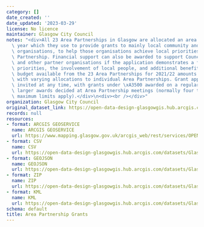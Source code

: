 ```yaml
---
category: []
date_created: ''
date_updated: '2023-03-29'
license: No licence
maintainer: Glasgow City Council
notes: "<div>All 23 Area Partnerships in Glasgow are allocated an area budget each\
  \ year which they use to provide grants to mainly local community and voluntary\
  \ organisations, to help those organisations achieve local priorities set by each\
  \ Partnership. Financial support can also be awarded to support Council Services\
  \ and other partner organisations if the application demonstrates a fit with local\
  \ priorities, the involvement of local people, and additional benefits.The total\
  \ budget available from the 23 Area Partnerships for 2021/22 amounts to \xA31,864,968,\
  \ with varying allocations to individual Area Partnerships. Grant applications are\
  \ invited at any time, with grants under \xA3500 awarded on a regular basis, and\
  \ larger awards decided at Area Partnership meetings (normally four times per year,\
  \ maximum limits apply).</div>\n<div><br /></div>"
organization: Glasgow City Council
original_dataset_link: https://open-data-design-glasgowgis.hub.arcgis.com/maps/GlasgowGIS::area-partnership-grants-2
records: null
resources:
- format: ARCGIS GEOSERVICE
  name: ARCGIS GEOSERVICE
  url: https://www.mapping.glasgow.gov.uk/arcgis_web/rest/services/OPEN_DATA/Area_Partnership_Grants/MapServer/0
- format: CSV
  name: CSV
  url: https://open-data-design-glasgowgis.hub.arcgis.com/datasets/GlasgowGIS::area-partnership-grants-2.csv?outSR=%7B%22latestWkid%22%3A27700%2C%22wkid%22%3A27700%7D
- format: GEOJSON
  name: GEOJSON
  url: https://open-data-design-glasgowgis.hub.arcgis.com/datasets/GlasgowGIS::area-partnership-grants-2.geojson?outSR=%7B%22latestWkid%22%3A27700%2C%22wkid%22%3A27700%7D
- format: ZIP
  name: ZIP
  url: https://open-data-design-glasgowgis.hub.arcgis.com/datasets/GlasgowGIS::area-partnership-grants-2.zip?outSR=%7B%22latestWkid%22%3A27700%2C%22wkid%22%3A27700%7D
- format: KML
  name: KML
  url: https://open-data-design-glasgowgis.hub.arcgis.com/datasets/GlasgowGIS::area-partnership-grants-2.kml?outSR=%7B%22latestWkid%22%3A27700%2C%22wkid%22%3A27700%7D
schema: default
title: Area Partnership Grants
---
```


